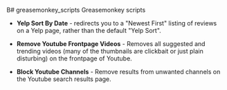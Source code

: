 B# greasemonkey_scripts
Greasemonkey scripts

* __Yelp Sort By Date__ - redirects you to a "Newest First" listing of reviews on a Yelp page, rather than the default "Yelp Sort".

* __Remove Youtube Frontpage Videos__ - Removes all suggested and trending videos (many of the thumbnails are clickbait or just plain disturbing) on the frontpage of Youtube.

* __Block Youtube Channels__ - Remove results from unwanted channels on the Youtube search results page.